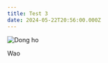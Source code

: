 ```yaml
---
title: Test 3
date: 2024-05-22T20:56:00.000Z
---
```

![Dong ho](https://res.cloudinary.com/dxtb6rv7y/image/upload/c_fill,w_500,h_350/v1716425590/daily-240403162642_darxne.jpg "Dong ho")

Wao
